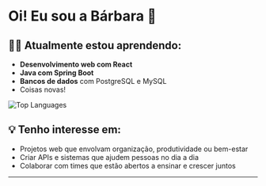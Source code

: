 # Oi! Eu sou a Bárbara 👋


## 👩‍💻 Atualmente estou aprendendo:

- **Desenvolvimento web com React**
- **Java com Spring Boot**
- **Bancos de dados** com PostgreSQL e MySQL
- Coisas novas!

![Top Languages](https://github-readme-stats.vercel.app/api/top-langs/?username=barb1424&layout=compact&theme=dark)


## 💡 Tenho interesse em:

- Projetos web que envolvam organização, produtividade ou bem-estar
- Criar APIs e sistemas que ajudem pessoas no dia a dia
- Colaborar com times que estão abertos a ensinar e crescer juntos

---
